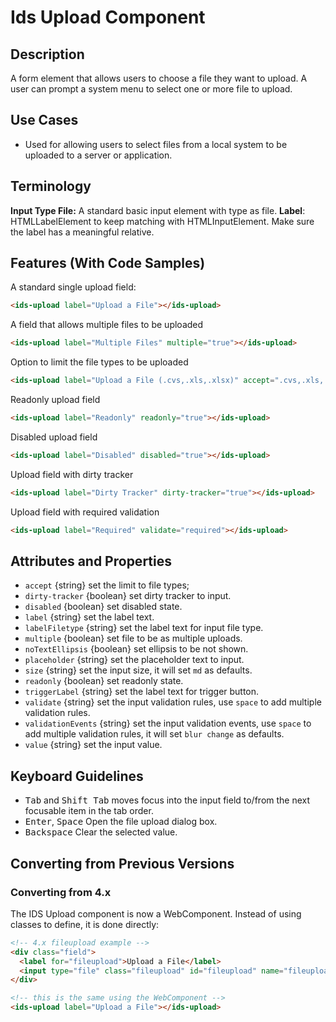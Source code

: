 # Ids Upload Component

## Description

A form element that allows users to choose a file they want to upload. A user can prompt a system menu to select one or more file to upload.

## Use Cases

- Used for allowing users to select files from a local system to be uploaded to a server or application.

## Terminology

**Input Type File:** A standard basic input element with type as file.
**Label**: HTMLLabelElement to keep matching with HTMLInputElement. Make sure the label has a meaningful relative.

## Features (With Code Samples)

A standard single upload field:

```html
<ids-upload label="Upload a File"></ids-upload>
```

A field that allows multiple files to be uploaded

```html
<ids-upload label="Multiple Files" multiple="true"></ids-upload>
```

Option to limit the file types to be uploaded

```html
<ids-upload label="Upload a File (.cvs,.xls,.xlsx)" accept=".cvs,.xls,.xlsx"></ids-upload>
```

Readonly upload field

```html
<ids-upload label="Readonly" readonly="true"></ids-upload>
```

Disabled upload field

```html
<ids-upload label="Disabled" disabled="true"></ids-upload>
```

Upload field with dirty tracker

```html
<ids-upload label="Dirty Tracker" dirty-tracker="true"></ids-upload>
```

Upload field with required validation

```html
<ids-upload label="Required" validate="required"></ids-upload>
```

## Attributes and Properties

- `accept` {string} set the limit to file types;
- `dirty-tracker` {boolean} set dirty tracker to input.
- `disabled` {boolean} set disabled state.
- `label` {string} set the label text.
- `labelFiletype` {string} set the label text for input file type.
- `multiple` {boolean} set file to be as multiple uploads.
- `noTextEllipsis` {boolean} set ellipsis to be not shown.
- `placeholder` {string} set the placeholder text to input.
- `size` {string} set the input size, it will set `md` as defaults.
- `readonly` {boolean} set readonly state.
- `triggerLabel` {string} set the label text for trigger button.
- `validate` {string} set the input validation rules, use `space` to add multiple validation rules.
- `validationEvents` {string} set the input validation events, use `space` to add multiple validation rules, it will set `blur change` as defaults.
- `value` {string} set the input value.

## Keyboard Guidelines


- <kbd>Tab</kbd> and <kbd>Shift Tab</kbd> moves focus into the input field to/from the next focusable item in the tab order.
- <kbd>Enter</kbd>, <kbd>Space</kbd> Open the file upload dialog box.
- <kbd>Backspace</kbd> Clear the selected value.

## Converting from Previous Versions

### Converting from 4.x

The IDS Upload component is now a WebComponent. Instead of using classes to define, it is done directly:

```html
<!-- 4.x fileupload example -->
<div class="field">
  <label for="fileupload">Upload a File</label>
  <input type="file" class="fileupload" id="fileupload" name="fileupload"/>
</div>

<!-- this is the same using the WebComponent -->
<ids-upload label="Upload a File"></ids-upload>
```
